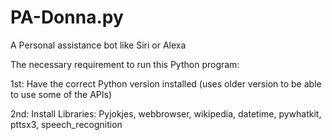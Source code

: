 # PA-Donna.py
A Personal assistance bot like Siri or Alexa

The necessary requirement to run this Python program:

1st: Have the correct Python version installed (uses older version to be able to use some of the APIs)

2nd: Install Libraries: Pyjokjes, webbrowser, wikipedia, datetime, pywhatkit, pttsx3, speech_recognition
